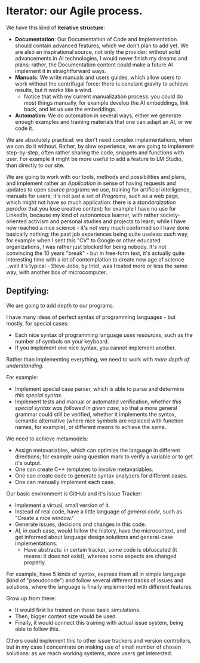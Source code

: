 # Iterator: our Agile process.

We have this kind of __iterative structure__:
- __Documentation__: Our Documentation of Code and Implementation should contain advanced features, which we don't plan to add yet. We are also an inspirational source, not only the provider: without solid advancements in AI technologies, I would never finish my dreams and plans; rather, the Documentation content could make a future AI implement it in straightforward ways.
- __Manuals__: We write manuals and users guides, which allow users to work without the centrifugal force: there is constant gravity to achieve results, but it works like a wind.
  - Notice that with my current manualization process: you could do most things manually, for example develop the AI embeddings, link back, and let us use the embeddings.
- __Automation__: We do automation in several ways, either we generate enough examples and training materials that one can adapt an AI, or we code it.

We are absolutely practical: we don't need complex implementations, when we can do it without. Rather, by slow experience, we are going to implement step-by-step, often rather sharing the code, snippets and functions with user. For example it might be more useful to add a feature to LM Studio, than directly to our site.

We are going to work with our tools, methods and possibilities and plans, and implement rather an _Application_ in sense of having requests and updates to open source programs we use, training for artificial intelligence, manuals for users; it's not just a set of _Programs_, such as a web page, which might not have so much application: there is a _standardization paradox_ that you lose creative content; for example I have no use for LinkedIn, because my kind of autonomous learner, with rather society-oriented activism and personal studies and projects to learn; while I have now reached a nice science - it's not very much confirmed so I have done basically nothing; the past job experiences being quite useless: such way, for example when I sent this "CV" to Google or other educated organizations, I was rather just blocked for being nobody. It's not convincing the 10 years "break" - but in free-form text, it's actually quite interesting time with a lot of contemplation to create new age of science ..well it's typical - Steve Jobs, by Intel, was treated more or less the same way, with another box of microcomputer.

## __Deptifying__:

We are going to add depth to our programs.

I have many ideas of perfect syntax of programming languages - but mostly, for special cases:
- Each nice syntax of programming language _uses resources_, such as the number of symbols on your keyboard.
- If you implement one nice syntax, you cannot implement another.

Rather than implementing everything, we need to work with _more depth of understanding_.

For example:
- Implement special case parser, which is able to parse and determine _this special syntax_.
- Implement tests and manual or automated verification, whether _this special syntax was followed in given case_, so that a more general grammar could still be verified, whether it implements the syntax, semantic alternative (where nice symbols are replaced with function names, for example), or different means to achieve the same.

We need to achieve metamodels:
- Assign metavariables, which can optimize the language in different directions; for example using question mark to verify a variable or to get it's output.
- One can create C++ templates to involve metavariables.
- One can create code to generate syntax analyzers for different cases.
- One can manually implement each case.

Our basic environment is GitHub and it's Issue Tracker:
- Implement a virtual, small version of it.
- Instead of real code, have a little language of _general code_, such as "Create a nice window."
- Generate issues, decisions and changes in this code.
- AI, in each case, would follow the history, have the microcontext, and get informed about language design solutions and general-case implementations.
  - Have abstracts: in certain tracker, some code is obfuscated (it means: it does not exist), whereas some aspects are changed properly.

For example, have 5 kinds of syntax, express them all in simple language (kind of "pseudocode") and follow several different tracks of issues and solutions, where the language is finally implemented with different features.

Grow up from there:
- It would first be trained on these basic simulations.
- Then, bigger context size would be used.
- Finally, it would connect this training with actual issue system, being able to follow this.

Others could implement this to other issue trackers and version controllers, but in my case I concentrate on making use of small number of chosen solutions: as we reach working systems, more users get interested.